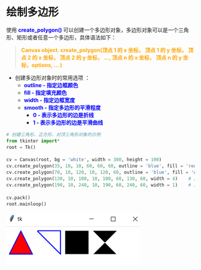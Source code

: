 # 绘制多边形

使用 **<font color="blue"> create_polygon() </font>** 可以创建一个多边形对象，多边形对象可以是一个三角形、矩形或者任意一个多边形，具体语法如下：

> **<font color="orange"> Canvas object. create_polygon(顶点 1 的 x 坐标， 顶点 1 的 y 坐标， 顶点 2 的 x 坐标， 顶点 2 的 y 坐标， ..., 顶点 n 的 x 坐标， 顶点 n 的 y 坐标，options, ... ) </font>**

- 创建多边形对象时的常用选项 ： 
  - **<font color="blue"> outline - 指定边框颜色 </font>**
  - **<font color="blue"> fill - 指定填充颜色 </font>**
  - **<font color="blue"> width - 指定边框宽度 </font>**
  - **<font color="blue"> smooth - 指定多边形的平滑程度 </font>**
    - **<font color="blue"> 0 - 表示多边形的边是折线 </font>**
    - **<font color="blue"> 1 - 表示多边形的边是平滑曲线 </font>**

```python
# 创建三角形、正方形、对顶三角形对象的示例
from tkinter import*
root = Tk()

cv = Canvas(root, bg = 'white', width = 300, height = 100)
cv.create_polygon(35, 10, 10, 60, 60, 60, outline = 'blue', fill = 'red', width = 2)                # 等腰三角形
cv.create_polygon(70, 10, 120, 10, 120, 60, outline = 'blue', fill = 'white', width = 2)         # 直角三角形
cv.create_polygon(130, 10, 180, 10, 180, 60, 130, 60, width = 4)    # 黑色填充正方形
cv.create_polygon(190, 10, 240, 10, 190, 60, 240, 60, width = 1)    # 对顶三角形

cv.pack()
root.mainloop()
```
![DisplayFigure](00.Resource/30.png)